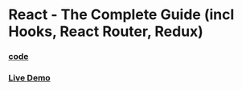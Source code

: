 # React - The Complete Guide (incl Hooks, React Router, Redux)

### [code](../../code/-29-react-core-features/summary-project/)

### [Live Demo](https://abdelrahman-summary-app.netlify.app/)
